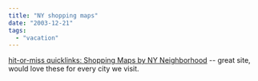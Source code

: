 ```yaml
---
title: "NY shopping maps"
date: "2003-12-21"
tags: 
  - "vacation"
---
```


[hit-or-miss quicklinks: Shopping Maps by NY Neighborhood](http://www.hitormiss.org/quicklinks/001930.php "hit-or-miss quicklinks: Shopping Maps by NY Neighborhood") -- great site, would love these for every city we visit.
